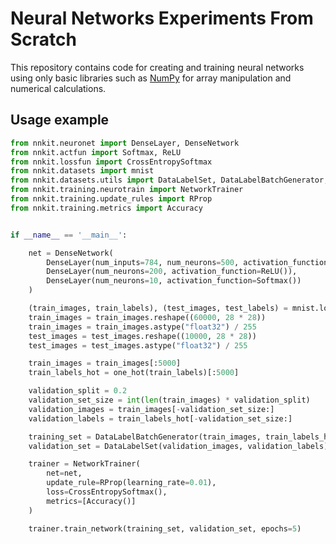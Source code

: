 # Neural Networks Experiments From Scratch

This repository contains code for creating and training neural networks using only basic libraries such as [NumPy](https://www.google.com/url?sa=t&rct=j&q=&esrc=s&source=web&cd=&cad=rja&uact=8&ved=2ahUKEwi-u9-1r7T_AhXT8rsIHaNlAdoQFnoECAwQAQ&url=https%3A%2F%2Fnumpy.org%2F&usg=AOvVaw3L2i9HVc9ZeynETpNrPxO-) for array manipulation and numerical calculations.

## Usage example

```python
from nnkit.neuronet import DenseLayer, DenseNetwork
from nnkit.actfun import Softmax, ReLU
from nnkit.lossfun import CrossEntropySoftmax
from nnkit.datasets import mnist
from nnkit.datasets.utils import DataLabelSet, DataLabelBatchGenerator, one_hot
from nnkit.training.neurotrain import NetworkTrainer
from nnkit.training.update_rules import RProp
from nnkit.training.metrics import Accuracy


if __name__ == '__main__':

    net = DenseNetwork(
        DenseLayer(num_inputs=784, num_neurons=500, activation_function=ReLU()),
        DenseLayer(num_neurons=200, activation_function=ReLU()),
        DenseLayer(num_neurons=10, activation_function=Softmax())
    )

    (train_images, train_labels), (test_images, test_labels) = mnist.load_data()
    train_images = train_images.reshape((60000, 28 * 28))
    train_images = train_images.astype("float32") / 255
    test_images = test_images.reshape((10000, 28 * 28))
    test_images = test_images.astype("float32") / 255

    train_images = train_images[:5000]
    train_labels_hot = one_hot(train_labels)[:5000]

    validation_split = 0.2
    validation_set_size = int(len(train_images) * validation_split)
    validation_images = train_images[-validation_set_size:]
    validation_labels = train_labels_hot[-validation_set_size:]

    training_set = DataLabelBatchGenerator(train_images, train_labels_hot, batch_size=128)
    validation_set = DataLabelSet(validation_images, validation_labels)

    trainer = NetworkTrainer(
        net=net,
        update_rule=RProp(learning_rate=0.01),
        loss=CrossEntropySoftmax(),
        metrics=[Accuracy()]
    )

    trainer.train_network(training_set, validation_set, epochs=5)

```

